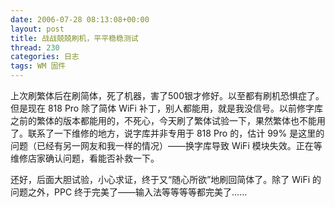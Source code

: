 ```yaml
---
date: 2006-07-28 08:13:08+00:00
layout: post
title: 战战兢兢刷机，平平稳稳测试
thread: 230
categories: 日志
tags: WM 固件
---
```


上次刷繁体后在刷简体，死了机器，害了500银才修好。以至都有刷机恐惧症了。  
但是现在 818 Pro 除了简体 WiFi 补丁，别人都能用，就是我没信号。以前修字库之前的繁体的版本都能用的，不死心，今天刷了繁体试验一下，果然繁体也不能用了。联系了一下维修的地方，说字库并非专用于 818 Pro 的，估计 99% 是这里的问题（已经有另一网友和我一样的情况）——换字库导致 WiFi 模块失效。正在等维修店家确认问题，看能否补救一下。  
  
还好，后面大胆试验，小心求证，终于又“随心所欲”地刷回简体了。除了 WiFi 的问题之外，PPC 终于完美了——输入法等等等等都完美了……
